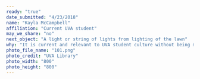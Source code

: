 ```yaml
---
ready: "true"
date_submitted: "4/23/2018"
name: "Kayla McCampbell"
affiliation: "Current UVA student"
may_we_share: "no"
next_object: "A light or string of lights from lighting of the lawn"
why: "It is current and relevant to UVA student culture without being merely another political/social statement about recent controversial issues. It shows something UVA students love and celebrate."
photo_file_name: "101.png"
photo_credit: "UVA Library"
photo_width: "800"
photo_height: "800"
---
```

